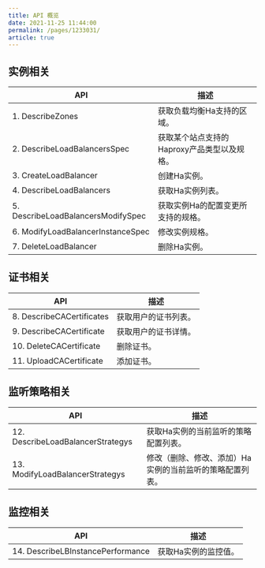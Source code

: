 ```yaml
---
title: API 概览   
date: 2021-11-25 11:44:00
permalink: /pages/1233031/
article: true
---
```


## 实例相关

| API                                | 描述                                        |
| ---------------------------------- | ------------------------------------------- |
| 1. DescribeZones                   | 获取负载均衡Ha支持的区域。                  |
| 2. DescribeLoadBalancersSpec       | 获取某个站点支持的Haproxy产品类型以及规格。 |
| 3. CreateLoadBalancer              | 创建Ha实例。                                |
| 4. DescribeLoadBalancers           | 获取Ha实例列表。                            |
| 5. DescribeLoadBalancersModifySpec | 获取实例Ha的配置变更所支持的规格。          |
| 6. ModifyLoadBalancerInstanceSpec  | 修改实例规格。                              |
| 7. DeleteLoadBalancer              | 删除Ha实例。                                |

## 证书相关

| API                       | 描述                 |
| ------------------------- | -------------------- |
| 8. DescribeCACertificates | 获取用户的证书列表。 |
| 9. DescribeCACertificate  | 获取用户的证书详情。 |
| 10. DeleteCACertificate   | 删除证书。           |
| 11. UploadCACertificate   | 添加证书。           |

## 监听策略相关

| API                               | 描述                                                     |
| --------------------------------- | -------------------------------------------------------- |
| 12. DescribeLoadBalancerStrategys | 获取Ha实例的当前监听的策略配置列表。                     |
| 13. ModifyLoadBalancerStrategys   | 修改（删除、修改、添加）Ha实例的当前监听的策略配置列表。 |

## 监控相关

| API                               | 描述                 |
| --------------------------------- | -------------------- |
| 14. DescribeLBInstancePerformance | 获取Ha实例的监控值。 |
